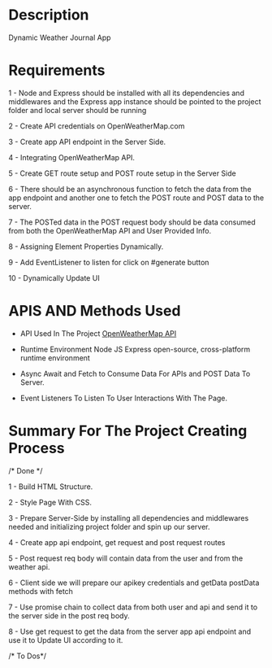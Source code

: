 # Description
Dynamic Weather Journal App
# Requirements
1 - Node and Express should be installed with all its dependencies and middlewares and the Express app instance should be pointed to the project folder and local server should be running

2 - Create API credentials on OpenWeatherMap.com

3 - Create app API endpoint in the Server Side.

4 - Integrating OpenWeatherMap API.

5 - Create GET route setup and POST route setup in the Server Side

6 - There should be an asynchronous function to fetch the data from the app endpoint and another one to fetch the POST route and POST data to the server.

7 - The POSTed data in the POST request body should be data consumed from both the OpenWeatherMap API and User Provided Info.

8 - Assigning Element Properties Dynamically.

9 - Add EventListener to listen for click on #generate button

10 - Dynamically Update UI

# APIS AND Methods Used
 - API Used In The Project
        [OpenWeatherMap API](https://openweathermap.org/current)
    
 - Runtime Environment
        Node JS Express open-source, cross-platform runtime environment
        
 - Async Await and Fetch to Consume Data For APIs and POST Data To Server.
 
 - Event Listeners To Listen To User Interactions With The Page.
# Summary For The Project Creating Process

 /* Done */
 
1 - Build HTML Structure.

2 - Style Page With CSS.

3 - Prepare Server-Side by installing all dependencies and middlewares needed and initializing project folder and spin up our server.

4 - Create app api endpoint, get request and post request routes

5 - Post request req body will contain data from the user and from the weather api.

6 - Client side we will prepare our apikey credentials and getData postData methods with fetch

7 - Use promise chain to collect data from both user and api and send it to the server side in the post req body.

8 - Use get request to get the data from the server app api endpoint and use it to Update UI according to it. 

/* To Dos*/
